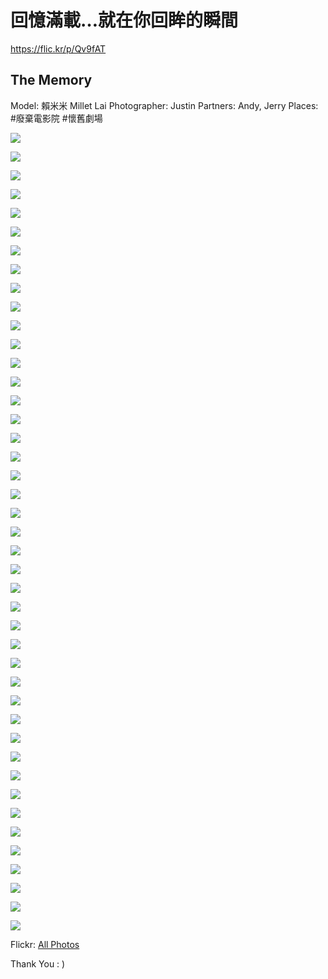 
# 回憶滿載…就在你回眸的瞬間

https://flic.kr/p/Qv9fAT

## The Memory

Model: 賴米米 Millet Lai
Photographer: Justin 
Partners: Andy, Jerry
Places: #廢棄電影院 #懷舊劇場

![](https://cdn-images-1.medium.com/max/9792/1*x8Sd85BBpIC-CRiuIbU-1w.jpeg)

![](https://cdn-images-1.medium.com/max/9792/1*Adu-S2ZBQdimPnFn_KyZUQ.jpeg)

![](https://cdn-images-1.medium.com/max/9792/1*TkYF1bo3eKjXnq5EquR6wA.jpeg)

![](https://cdn-images-1.medium.com/max/9792/1*Dp6WWKSLriGNoC_V_uykIQ.jpeg)

![](https://cdn-images-1.medium.com/max/9792/1*oWxa_DoqnbF6I1MkIs4Y6g.jpeg)

![](https://cdn-images-1.medium.com/max/9792/1*Gzc4wJVRp_WLMRCfKxJ70A.jpeg)

![](https://cdn-images-1.medium.com/max/9792/1*nTi4JdbcpsG-TAva5B5ngg.jpeg)

![](https://cdn-images-1.medium.com/max/9792/1*l3hm66vnaf0vs_LzZOUTLg.jpeg)

![](https://cdn-images-1.medium.com/max/9792/1*y2gGND4keTdU7xyWHWlL3Q.jpeg)

![](https://cdn-images-1.medium.com/max/9792/1*wmgYyueAzCz014V1TzW3Kg.jpeg)

![](https://cdn-images-1.medium.com/max/9792/1*ZPQcmrndB83usUaFJ5eu8w.jpeg)

![](https://cdn-images-1.medium.com/max/9792/1*hXTjRq3BGLx11K4t9FmKrg.jpeg)

![](https://cdn-images-1.medium.com/max/9792/1*ES9rql51mThgLMK9-8EqoA.jpeg)

![](https://cdn-images-1.medium.com/max/9792/1*Y8PpTIyxLdLMTy2hsGK5UQ.jpeg)

![](https://cdn-images-1.medium.com/max/9792/1*eAeJYlj4O4som9xkOpow2w.jpeg)

![](https://cdn-images-1.medium.com/max/9792/1*8W3erSPUXZXDZNhfYaFGFQ.jpeg)

![](https://cdn-images-1.medium.com/max/9792/1*nUrKYfNhNRWLt2KPmlJdRg.jpeg)

![](https://cdn-images-1.medium.com/max/9792/1*y4kEXnSueEcdOEU10zJwZw.jpeg)

![](https://cdn-images-1.medium.com/max/9792/1*pJUrCVqiAHPpbXl6oviCvQ.jpeg)

![](https://cdn-images-1.medium.com/max/9792/1*eJr8sAjUm7X7BFtYN2kqZg.jpeg)

![](https://cdn-images-1.medium.com/max/9792/1*zwZdjN05wJFtuWJKWLbiGg.jpeg)

![](https://cdn-images-1.medium.com/max/9792/1*RtyyogAKMdH5mMp7HiIyjw.jpeg)

![](https://cdn-images-1.medium.com/max/9792/1*36Bd1_q9gBnPuAUe9nIq-w.jpeg)

![](https://cdn-images-1.medium.com/max/9792/1*SJAS6s9P-M-JDwDvsbIM5w.jpeg)

![](https://cdn-images-1.medium.com/max/9792/1*TL3ct3A5w75ayAHrzcZvlA.jpeg)

![](https://cdn-images-1.medium.com/max/9792/1*gryQjQHnxx6mi_fUkTOnlw.jpeg)

![](https://cdn-images-1.medium.com/max/9792/1*6XzLdwRkoJn-TB-RNppeVw.jpeg)

![](https://cdn-images-1.medium.com/max/9792/1*YTVk_p21MHaX-1jAng0c2Q.jpeg)

![](https://cdn-images-1.medium.com/max/6528/1*nFkmERrWOfusZcw2ZOYoDg.jpeg)

![](https://cdn-images-1.medium.com/max/6528/1*QcH-Cy7CgszBbDvyeVNJdw.jpeg)

![](https://cdn-images-1.medium.com/max/9792/1*iBgPnoolVs2boagbv0mRrQ.jpeg)

![](https://cdn-images-1.medium.com/max/9792/1*MhCTkMDNpgBRtdn-7R6VJQ.jpeg)

![](https://cdn-images-1.medium.com/max/9792/1*-Bi4UgwhHcOkW530WRyNPA.jpeg)

![](https://cdn-images-1.medium.com/max/9792/1*iRBE94s0kaxgMbsnNJ6aQQ.jpeg)

![](https://cdn-images-1.medium.com/max/9792/1*eHTc48fuK1PRgpzI7CHj7Q.jpeg)

![](https://cdn-images-1.medium.com/max/9792/1*YUWmO7yRDY3QYHmiJrpm7Q.jpeg)

![](https://cdn-images-1.medium.com/max/9792/1*uBhQ7Is9V6kUCHeq_d_btg.jpeg)

![](https://cdn-images-1.medium.com/max/9792/1*ilCkfUh0O55ezKOxMaYbKQ.jpeg)

![](https://cdn-images-1.medium.com/max/9792/1*pnueQEmxGiQbC6N29Yajfw.jpeg)

![](https://cdn-images-1.medium.com/max/9792/1*a6UynJQkXzoSjOWGULmZug.jpeg)

![](https://cdn-images-1.medium.com/max/9792/1*O_sb1F1eG0CQoRIp7Oc71w.jpeg)

![](https://cdn-images-1.medium.com/max/9792/1*mMkPxcCTOpP7g1_rC4m9aw.jpeg)

![](https://cdn-images-1.medium.com/max/9792/1*67O1hPzX21Y_vHO9Ii1CMQ.jpeg)

Flickr: [All Photos](https://www.flickr.com/photos/justin-image/albums/72157676160561564)

Thank You : )
